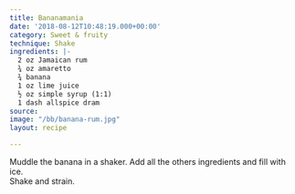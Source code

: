 ```yaml
---
title: Bananamania
date: '2018-08-12T10:48:19.000+00:00'
category: Sweet & fruity
technique: Shake
ingredients: |-
  2 oz Jamaican rum
  ¾ oz amaretto
  ¾ banana
  1 oz lime juice
  ½ oz simple syrup (1:1)
  1 dash allspice dram
source: 
image: "/bb/banana-rum.jpg"
layout: recipe

---
```

Muddle the banana in a shaker. Add all the others ingredients and fill with ice.  
Shake and strain.